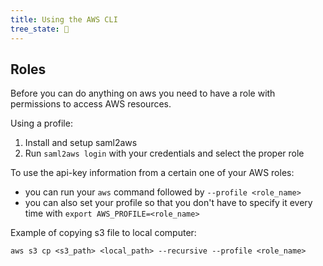 ```yaml
---
title: Using the AWS CLI
tree_state: 🌱
---
```


## Roles
Before you can do anything on aws you need to have a role with permissions to access AWS resources.

Using a profile:
1. Install and setup saml2aws 
2. Run `saml2aws login` with your credentials and select the proper role

To use the api-key information from a certain one of your AWS roles:
- you can run your `aws` command followed by `--profile <role_name>`
- you can also set your profile so that you don't have to specify it every time with `export AWS_PROFILE=<role_name>` 


Example of copying s3 file to local computer:
```
aws s3 cp <s3_path> <local_path> --recursive --profile <role_name>
```

